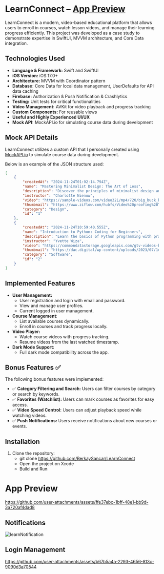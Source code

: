 # LearnConnect – [App Preview](#app-preview)
LearnConnect is a modern, video-based educational platform that allows users to enroll in courses, watch lesson videos, and manage their learning progress efficiently. This project was developed as a case study to demonstrate expertise in SwiftUI, MVVM architecture, and Core Data integration.

## Technologies Used
- **Language & Framework:** Swift and SwiftUI
- **iOS Version:** iOS 17.0+
- **Architecture:** MVVM with Coordinator pattern
- **Database:** Core Data for local data management, UserDefaults for API data caching
- **Firebase:** Authorization & Push Notification & Crashlytics
- **Testing:** Unit tests for critical functionalities
- **Video Management:** AVKit for video playback and progress tracking
- **Custom Components:** For reusable views
- **Useful and Highly Experienced UI/UX**
- **Mock API:** MockAPI.io for simulating course data during development

## Mock API Details
LearnConnect utilizes a custom API that I personally created using [MockAPI.io](https://mockapi.io) to simulate course data during development.

Below is an example of the JSON structure used:

```json
[
    {
        "createdAt": "2024-11-24T01:02:14.794Z",
        "name": "Mastering Minimalist Design: The Art of Less",
        "description": "Discover the principles of minimalist design and learn how to create impactful visuals with simplicity. Perfect for aspiring designers and enthusiasts.",
        "instructor": "Charlotte Nienow",
        "video": "https://sample-videos.com/video321/mp4/720/big_buck_bunny_720p_20mb.mp4",
        "thumbnail": "https://www.ziflow.com/hubfs/Video%20proofing%20The%20process%2C%20features%2C%20and%20tools%20for%20creative%20teams.jpg",
        "category": "Design",
        "id": "1"
    },
    {
        "createdAt": "2024-11-24T10:59:40.555Z",
        "name": "Introduction to Python: Coding for Beginners",
        "description": "Learn the basics of Python programming with practical examples and exercises. A beginner-friendly guide to one of the most popular programming languages.",
        "instructor": "Yvette Wiza",
        "video": "https://commondatastorage.googleapis.com/gtv-videos-bucket/sample/ElephantsDream.mp4",
        "thumbnail": "https://dac.digital/wp-content/uploads/2023/07/1ud5eeycUbeH1kp1ln_gkJg-1200x680.jpe",
        "category": "Software",
        "id": "2"
    }
]
```

## Implemented Features
- **User Management:**
  - User registration and login with email and password.
  - View and manage user profiles.
  - Current logged in user management.
- **Course Management:**
  - List available courses dynamically.
  - Enroll in courses and track progress locally.
- **Video Player:**
  - Watch course videos with progress tracking.
  - Resume videos from the last watched timestamp.
- **Dark Mode Support:**
  - Full dark mode compatibility across the app.

## Bonus Features ✅
The following bonus features were implemented:
- ✅ **Category Filtering and Search:** Users can filter courses by category or search by keywords.
- ✅ **Favorites (Watchlist):** Users can mark courses as favorites for easy access.
- ✅ **Video Speed Control:** Users can adjust playback speed while watching videos.
- ✅ **Push Notifications:** Users receive notifications about new courses or events.

## Installation
1. Clone the repository:
    - git clone https://github.com/BerkaySancar/LearnConnect
    - Open the project on Xcode
    - Build and Run
  
# App Preview


https://github.com/user-attachments/assets/ffe37ebc-1bff-48e1-bb9d-3a720af4dad8



## Notifications
![learnNotification](https://github.com/user-attachments/assets/08fe4d6e-3698-459f-96ca-2227c5e85225)

## Login Management 


https://github.com/user-attachments/assets/b67b5a4a-2293-4656-813c-9090d3a70544





